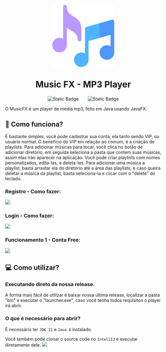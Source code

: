 <p align="center">
<img align="center" width="200" height="200" src="src/main/resources/images/music2.png">
<p/>
<h1 align="center">Music FX - MP3 Player</h1> 
<p align="center">
<img alt="Static Badge" src="https://img.shields.io/badge/Java-%23177015?style=for-the-badge&logo=intellijidea&label=Linguagem"> <spam>ㅤㅤ</spam><img alt="Static Badge" src="https://img.shields.io/badge/UFRN--IMD-%23177015?style=for-the-badge&logo=unlicense&label=Licen%C3%A7a">
</p>
O MusicFX é um player de media mp3, feito em Java usando JavaFX.

## 🤔 Como funciona?
</p>É bastante simples, você pode cadastrar sua conta, ela tanto sendo VIP, ou usuário normal. O benefício do VIP em relação ao comum, é a criação de playlists. Para adicionar músicas para tocar, você clica no botão de adicionar diretório, em seguida seleciona a pasta que contem suas músicas, assim elas irão aparecer na aplicação. Você pode criar playlists com nomes personalizados, edita-las, e deleta-las. Para adicionar uma música a playlist, basta arrastar ela do diretório até a área das playlists, e caso queira deletar a música da playlist, basta seleciona-la e clicar com o "delete" do teclado.

### Registro - Como fazer:
![](https://i.imgur.com/HCg2AIf.gif)

### Login - Como fazer:
![](https://i.imgur.com/YIdOBXE.gif)

### Funcionamento 1 - Conta Free:
![](https://i.imgur.com/ysT5Wyf.gif)

## 💻 Como utilizar?

### Executando direto da nossa release.
A forma mais fácil de utilizar é baixar nossa última release, localizar a pasta "bin" e executar o "launcher.exe", caso você tenha todos requisítos o player irá abrir.


### O que é necessário para abrir? 
É necessário ter `JDK 21` e `Java 8` instalado.  

Você também pode clonar o source code no `IntellIJ` e executar diretamente dele.
![](https://i.imgur.com/xiTVq1k.gif)
